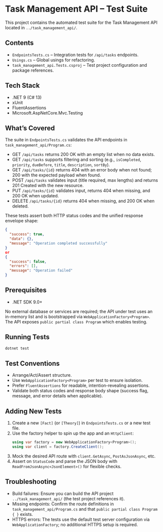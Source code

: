 # Task Management API – Test Suite

This project contains the automated test suite for the Task Management API located in `../task_management_api/`. 

## Contents
- `EndpointsTests.cs` – Integration tests for `/api/tasks` endpoints.
- `Usings.cs` – Global usings for refactoring.
- `task_management_api.Tests.csproj` – Test project configuration and package references.

## Tech Stack
- .NET 9 (C# 13)
- xUnit
- FluentAssertions
- Microsoft.AspNetCore.Mvc.Testing
## What’s Covered
The suite in `EndpointsTests.cs` validates the API endpoints in `task_management_api/Program.cs`:
- GET `/api/tasks` returns 200 OK with an empty list when no data exists.
- GET `/api/tasks` supports filtering and sorting (e.g., `isCompleted`, `priority`, `dueBefore`, `title`, `description`, `sortBy`).
- GET `/api/tasks/{id}` returns 404 with an error body when not found; 200 with the expected payload when found.
- POST `/api/tasks` validates input (title required, max lengths) and returns 201 Created with the new resource.
- PUT `/api/tasks/{id}` validates input, returns 404 when missing, and 200 OK when updated.
- DELETE `/api/tasks/{id}` returns 404 when missing, and 200 OK when deleted.

These tests assert both HTTP status codes and the unified response envelope shape:
```json
{
  "success": true,
  "data": {},
  "message": "Operation completed successfully"
}
or 
{
  "success": false,
  "errors": [],
  "message": "Operation failed"
}
```

## Prerequisites
- .NET SDK 9.0+

No external database or services are required; the API under test uses an in-memory list and is bootstrapped via `WebApplicationFactory<Program>`. The API exposes `public partial class Program` which enables testing.

## Running Tests
```csharp
dotnet test
```

## Test Conventions
- Arrange/Act/Assert structure.
- Use `WebApplicationFactory<Program>` per test to ensure isolation.
- Prefer `FluentAssertions` for readable, intention-revealing assertions.
- Validate both status codes and response body shape (success flag, message, and error details when applicable).

## Adding New Tests
1. Create a new `[Fact]` (or `[Theory]`) in `EndpointsTests.cs` or a new test file.
2. Use the factory helper to spin up the app and an `HttpClient`:
   ```csharp
   using var factory = new WebApplicationFactory<Program>();
   using var client = factory.CreateClient();
   ```
3. Mock the desired API route with `client.GetAsync`, `PostAsJsonAsync`, etc.
4. Assert on `StatusCode` and parse the JSON body with `ReadFromJsonAsync<JsonElement>()` for flexible checks.

## Troubleshooting
- Build failures: Ensure you can build the API project `../task_management_api/` (the test project references it).
- Missing endpoints: Confirm the route definitions in `task_management_api/Program.cs` and that `public partial class Program { }` exists.
- HTTPS errors: The tests use the default test server configuration via `WebApplicationFactory`; no additional HTTPS setup is required.
